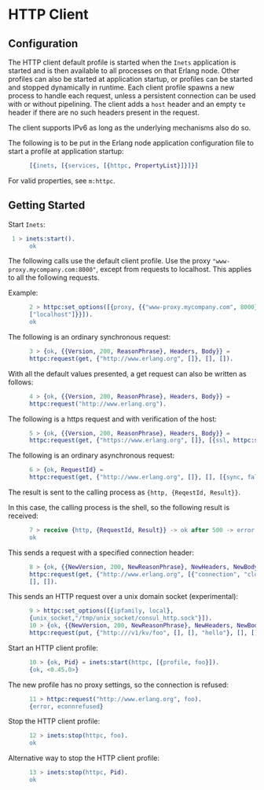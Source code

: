 <!--
%CopyrightBegin%

Copyright Ericsson AB 2023-2024. All Rights Reserved.

Licensed under the Apache License, Version 2.0 (the "License");
you may not use this file except in compliance with the License.
You may obtain a copy of the License at

    http://www.apache.org/licenses/LICENSE-2.0

Unless required by applicable law or agreed to in writing, software
distributed under the License is distributed on an "AS IS" BASIS,
WITHOUT WARRANTIES OR CONDITIONS OF ANY KIND, either express or implied.
See the License for the specific language governing permissions and
limitations under the License.

%CopyrightEnd%
-->
# HTTP Client

## Configuration

The HTTP client default profile is started when the `Inets` application is
started and is then available to all processes on that Erlang node. Other
profiles can also be started at application startup, or profiles can be started
and stopped dynamically in runtime. Each client profile spawns a new process to
handle each request, unless a persistent connection can be used with or without
pipelining. The client adds a `host` header and an empty `te` header if there
are no such headers present in the request.

The client supports IPv6 as long as the underlying mechanisms also do so.

The following is to be put in the Erlang node application configuration file to
start a profile at application startup:

```erlang
      [{inets, [{services, [{httpc, PropertyList}]}]}]
```

For valid properties, see `m:httpc`.

## Getting Started

Start `Inets`:

```erlang
 1 > inets:start().
      ok
```

The following calls use the default client profile. Use the proxy
`"www-proxy.mycompany.com:8000"`, except from requests to localhost. This
applies to all the following requests.

Example:

```erlang
      2 > httpc:set_options([{proxy, {{"www-proxy.mycompany.com", 8000},
      ["localhost"]}}]).
      ok
```

The following is an ordinary synchronous request:

```erlang
      3 > {ok, {{Version, 200, ReasonPhrase}, Headers, Body}} =
      httpc:request(get, {"http://www.erlang.org", []}, [], []).
```

With all the default values presented, a get request can also be written as
follows:

```erlang
      4 > {ok, {{Version, 200, ReasonPhrase}, Headers, Body}} =
      httpc:request("http://www.erlang.org").
```

The following is a https request and with verification of the host:

```erlang
      5 > {ok, {{Version, 200, ReasonPhrase}, Headers, Body}} =
      httpc:request(get, {"https://www.erlang.org", []}, [{ssl, httpc:ssl_verify_host_options(true)}], []).
```

The following is an ordinary asynchronous request:

```erlang
      6 > {ok, RequestId} =
      httpc:request(get, {"http://www.erlang.org", []}, [], [{sync, false}]).
```

The result is sent to the calling process as `{http, {ReqestId, Result}}`.

In this case, the calling process is the shell, so the following result is
received:

```erlang
      7 > receive {http, {RequestId, Result}} -> ok after 500 -> error end.
      ok
```

This sends a request with a specified connection header:

```erlang
      8 > {ok, {{NewVersion, 200, NewReasonPhrase}, NewHeaders, NewBody}} =
      httpc:request(get, {"http://www.erlang.org", [{"connection", "close"}]},
      [], []).
```

This sends an HTTP request over a unix domain socket (experimental):

```erlang
      9 > httpc:set_options([{ipfamily, local},
      {unix_socket,"/tmp/unix_socket/consul_http.sock"}]).
      10 > {ok, {{NewVersion, 200, NewReasonPhrase}, NewHeaders, NewBody}} =
      httpc:request(put, {"http:///v1/kv/foo", [], [], "hello"}, [], []).
```

Start an HTTP client profile:

```erlang
      10 > {ok, Pid} = inets:start(httpc, [{profile, foo}]).
      {ok, <0.45.0>}
```

The new profile has no proxy settings, so the connection is refused:

```erlang
      11 > httpc:request("http://www.erlang.org", foo).
      {error, econnrefused}
```

Stop the HTTP client profile:

```erlang
      12 > inets:stop(httpc, foo).
      ok
```

Alternative way to stop the HTTP client profile:

```erlang
      13 > inets:stop(httpc, Pid).
      ok
```
